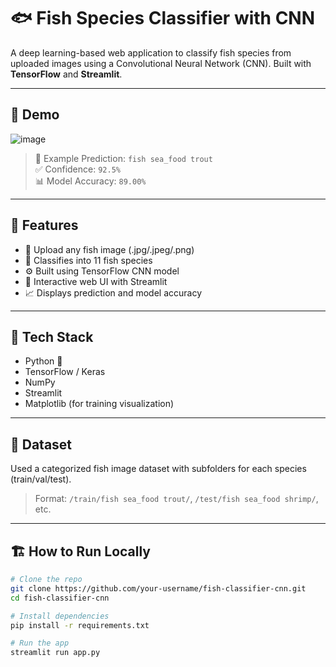 # 🐟 Fish Species Classifier with CNN

A deep learning-based web application to classify fish species from uploaded images using a Convolutional Neural Network (CNN). Built with **TensorFlow** and **Streamlit**.

---

## 🚀 Demo

![image](https://github.com/user-attachments/assets/389e78eb-18d1-44ff-b2c4-e25f138d0f7f)

> 🎯 Example Prediction: `fish sea_food trout`  
> ✅ Confidence: `92.5%`  
> 📊 Model Accuracy: `89.00%`

---

## 📌 Features

- 📸 Upload any fish image (.jpg/.jpeg/.png)
- 🧠 Classifies into 11 fish species
- ⚙️ Built using TensorFlow CNN model
- 🎨 Interactive web UI with Streamlit
- 📈 Displays prediction and model accuracy

---

## 🐍 Tech Stack

- Python 🐍
- TensorFlow / Keras
- NumPy
- Streamlit
- Matplotlib (for training visualization)

---

## 📁 Dataset

Used a categorized fish image dataset with subfolders for each species (train/val/test).  
> Format: `/train/fish sea_food trout/`, `/test/fish sea_food shrimp/`, etc.

---

## 🏗️ How to Run Locally

```bash
# Clone the repo
git clone https://github.com/your-username/fish-classifier-cnn.git
cd fish-classifier-cnn

# Install dependencies
pip install -r requirements.txt

# Run the app
streamlit run app.py
